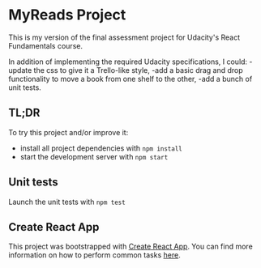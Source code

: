 # MyReads Project

This is my version of the final assessment project for Udacity's React Fundamentals course.

In addition of implementing the required Udacity specifications, I could:
-update the css to give it a Trello-like style,
-add a basic drag and drop functionality to move a book from one shelf to the other,
-add a bunch of unit tests.

## TL;DR

To try this project and/or improve it:

- install all project dependencies with `npm install`
- start the development server with `npm start`

## Unit tests

Launch the unit tests with `npm test`

## Create React App

This project was bootstrapped with [Create React App](https://github.com/facebookincubator/create-react-app). You can find more information on how to perform common tasks [here](https://github.com/facebookincubator/create-react-app/blob/master/packages/react-scripts/template/README.md).
